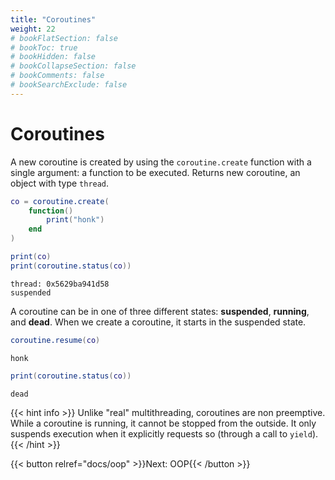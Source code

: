 ```yaml
---
title: "Coroutines"
weight: 22
# bookFlatSection: false
# bookToc: true
# bookHidden: false
# bookCollapseSection: false
# bookComments: false
# bookSearchExclude: false
---
```


# Coroutines

A new coroutine is created by using the `coroutine.create` function
with a single argument: a function to be executed.
Returns new coroutine, an object with type `thread`.

```lua
co = coroutine.create(
    function()
        print("honk")
    end
)

print(co)
print(coroutine.status(co))
```

```
thread: 0x5629ba941d58
suspended
```

A coroutine can be in one of three different states: **suspended**, **running**, and **dead**.
When we create a coroutine, it starts in the suspended state.

```lua
coroutine.resume(co)
```

```
honk
```

```lua
print(coroutine.status(co))
```

```
dead
```

{{< hint info >}}
Unlike "real" multithreading, coroutines are non preemptive.
While a coroutine is running, it cannot be stopped from the outside.
It only suspends execution when it explicitly requests so (through a call to `yield`).
{{< /hint >}}

{{< button relref="docs/oop"  >}}Next: OOP{{< /button >}}
